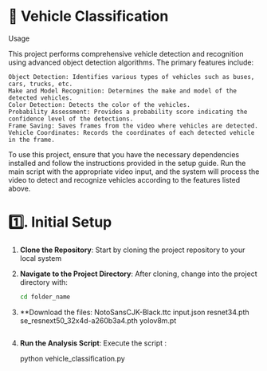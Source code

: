 # 🚗 Vehicle Classification
Usage

This project performs comprehensive vehicle detection and recognition using advanced object detection algorithms. The primary features include:

    Object Detection: Identifies various types of vehicles such as buses, cars, trucks, etc.
    Make and Model Recognition: Determines the make and model of the detected vehicles.
    Color Detection: Detects the color of the vehicles.
    Probability Assessment: Provides a probability score indicating the confidence level of the detections.
    Frame Saving: Saves frames from the video where vehicles are detected.
    Vehicle Coordinates: Records the coordinates of each detected vehicle in the frame.

To use this project, ensure that you have the necessary dependencies installed and follow the instructions provided in the setup guide. Run the main script with the appropriate video input, and the system will process the video to detect and recognize vehicles according to the features listed above.


# 1️⃣. Initial Setup
1. **Clone the Repository**: Start by cloning the project repository to your local system 
2. **Navigate to the Project Directory**: After cloning, change into the project directory with:
    ```bash
    cd folder_name
3. **Download the files:
               NotoSansCJK-Black.ttc 
               input.json
               resnet34.pth
               se_resnext50_32x4d-a260b3a4.pth
               yolov8m.pt 
    ```
4. **Run the Analysis Script**: Execute the script :
  
    python vehicle_classification.py
    
